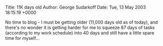 Title: 11K days old
Author: George Sudarkoff
Date: Tue, 13 May 2003 18:15:19 +0000

No time to blog - I must be getting older (11,000 days old as of today),
and there's no wonder it is getting harder for me to squeeze 87 days of
tasks (according to my work schedule) into 40 days and still have a
little spare time for myself...
